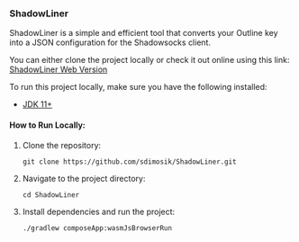 ### ShadowLiner

ShadowLiner is a simple and efficient tool that converts your Outline key into a JSON configuration for the Shadowsocks client.

You can either clone the project locally or check it out online using this link: [ShadowLiner Web Version](https://sdimosik.github.io/ShadowLiner/)

To run this project locally, make sure you have the following installed:
- [JDK 11+](https://www.oracle.com/java/technologies/javase-jdk11-downloads.html)

#### How to Run Locally:
1. Clone the repository:
   ```
   git clone https://github.com/sdimosik/ShadowLiner.git
   ```
2. Navigate to the project directory:
   ```
   cd ShadowLiner
   ```
3. Install dependencies and run the project:
   ```
   ./gradlew composeApp:wasmJsBrowserRun
   ```
